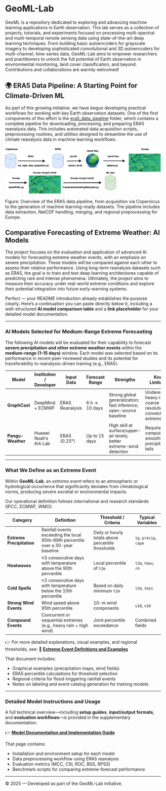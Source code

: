 # GeoML-Lab
GeoML is a repository dedicated to exploring and advancing machine learning applications in Earth observation.
This lab serves as a collection of projects, tutorials, and experiments focused on processing multi-spectral and 
multi-temporal remote sensing data using state-of-the-art deep learning techniques. From building basic autoencoders 
for grayscale imagery to developing sophisticated convolutional and 3D autoencoders for multi-channel, time-series data, 
GeoML-Lab aims to empower researchers and practitioners to unlock the full potential of Earth observation in environmental 
monitoring, land cover classification, and beyond. Contributions and collaborations are warmly welcomed!

## 🌍 ERA5 Data Pipeline: A Starting Point for Climate-Driven ML

As part of this growing initiative, we have begun developing practical workflows for working with key Earth observation datasets. One of the first components of this effort is the [era5_data_pipeline](https://github.com/vasileios27/GeoML-Lab/tree/main/era5_data_pipeline) folder, which contains a complete pipeline for downloading, processing, and preparing ERA5 reanalysis data. This includes automated data acquisition scripts, preprocessing routines, and utilities designed to streamline the use of climate reanalysis data in machine learning workflows.

<p align="center"> <img src="plots/era5_pipline.png" alt="ERA5 Data Pipeline Diagram" width="700"/> </p>
Figure: Overview of the ERA5 data pipeline, from acquisition via Copernicus to the generation of machine learning-ready datasets. The pipeline includes data extraction, NetCDF handling, merging, and regional preprocessing for Europe.


## Comparative Forecasting of Extreme Weather: AI Models

The project focuses on the evaluation and application of advanced AI models for forecasting extreme weather events, with an emphasis on severe precipitation. These models will be compared against each other to assess their relative performance. Using long-term reanalysis datasets such as ERA5, the goal is to train and test deep learning architectures capable of predicting rare and intense phenomena. Ultimately, the project aims to measure their accuracy under real-world extreme conditions and explore their potential integration into future early-warning systems.

Perfect — your README introduction already establishes the purpose clearly.
Here’s a continuation you can paste directly below it, including a well-structured **AI model comparison table** and a **link placeholder** for your detailed model documentation.

---

### AI Models Selected for Medium-Range Extreme Forecasting

The following AI models will be evaluated for their capability to forecast **severe precipitation and other extreme weather events** within the **medium-range (1–15 days)** window.
Each model was selected based on its performance in recent peer-reviewed studies and its potential for transferability to reanalysis-driven training (e.g., ERA5).

| Model                             | Institution / Developer   | Input Data                   | Forecast Range | Strengths                                                             | Known Limitations                                                        | Reference                         |
| --------------------------------- | ------------------------- | ---------------------------- | -------------- | --------------------------------------------------------------------- | ------------------------------------------------------------------------ | --------------------------------- |
| **GraphCast**                     | DeepMind × ECMWF          | ERA5 Reanalysis              | 6 h → 10 days  | Strong global generalization; fast inference; open-source baseline    | Underestimates heavy rainfall; coarse resolution for convective extremes | *Lam et al., 2023*                |
| **Pangu-Weather**                 | Huawei Noah’s Ark Lab     | ERA5 (0.25°)                 | Up to 15 days  | High skill at surface/upper-air levels; better extreme-wind detection | Requires large compute; some smoothing of precipitation tails            | *Bi et al., 2023*                 |

---
### What We Define as an Extreme Event

Within **GeoML-Lab**, an *extreme event* refers to an atmospheric or hydrological occurrence that significantly deviates from climatological norms, producing severe societal or environmental impacts.

Our operational definition follows international and research standards (IPCC, ECMWF, WMO):

| Category                  | Definition                                                                       | Threshold / Criteria                               | Typical Variables      |
| ------------------------- | -------------------------------------------------------------------------------- | -------------------------------------------------- | ---------------------- |
| **Extreme Precipitation** | Rainfall events exceeding the local 95th–99th percentile over a 30-year baseline | Daily or hourly totals above percentile thresholds | `tp`, `precip`, `cape` |
| **Heatwaves**             | ≥3 consecutive days with temperature above the 90th percentile                   | Local percentile of `t2m`                          | `t2m`, `tmax`, `rh`    |
| **Cold Spells**           | ≥3 consecutive days with temperature below the 10th percentile                   | Based on daily minimum `t2m`                       | `t2m`, `tmin`          |
| **Strong Wind Events**    | Wind speed above 95th percentile                                                 | 10-m wind components                               | `u10`, `v10`           |
| **Compound Events**       | Concurrent or sequential extremes (e.g., heavy rain + high wind)                 | Joint percentile exceedance                        | Combined fields        |

👉 For more detailed explanations, visual examples, and regional thresholds, see:
📘 [**Extreme Event Definitions and Examples**](./extremes/definitions.md)

That document includes:

* Graphical examples (precipitation maps, wind fields)
* ERA5 percentile calculations for threshold selection
* Regional criteria for flood-triggering rainfall events
* Notes on labeling and event catalog generation for training models

---
### Detailed Model Instructions and Usage

A full technical overview—including **setup guides**, **input/output formats**, and **evaluation workflows**—is provided in the supplementary documentation:

👉 [**Model Documentation and Implementation Guide**](https://github.com/vasileios27/GeoML-Lab/blob/main/ai_forecasting/AI_Forecastong_README.md)

That page contains:

* Installation and environment setup for each model
* Data preprocessing workflow using ERA5 reanalysis
* Evaluation metrics (MCC, CSI, ROC, BSS, RPSS)
* Benchmark scripts for comparing extreme-forecast performance


---

© 2025 — Developed as part of the GeoML-Lab initiative.